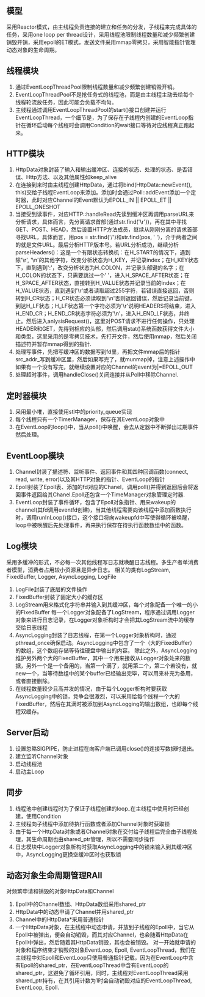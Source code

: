 ## 模型
采用Reactor模式，由主线程负责连接的建立和任务的分发，子线程来完成具体的任务，采用one loop per thread设计，采用线程池限制线程数量和减少频繁创建销毁开销，采用epoll的ET模式，发送文件采用mmap零拷贝，采用智能指针管理动态对象的生命周期。

## 线程模块
1. 通过EventLoopThreadPool限制线程数量和减少频繁创建销毁开销。
2. EventLoopThreadPool不是抢任务式的线程池，而是由主线程主动去给每个线程轮流放任务，因此可能会负载不均匀。
3. 主线程通过调用EventLoopThreadPool的start()接口创建并运行EventLoopThread，一个细节是，为了保存在子线程内创建的EventLoop指针在循环启动每个线程时会调用Condition的wait接口等待对应线程真正跑起来。

## HTTP模块
1. HttpData对象封装了输入和输出缓冲区、连接的状态、处理的状态、是否错误、Http方法、以及其他属性如keep_alive
2. 在连接到来时由主线程创建HttpData，通过将bind(HttpData::newEvent(), this)交给子线程EventLoop来添加。添加时会通过Poll::addEvent添加一个定时器，此时对应Channel的Event默认为EPOLL_IN || EPOLL_ET || EPOLL_ONESHOT
3. 当接受到读事件，对应HTTP::handleRead先读到缓冲区再调用parseURL来分析请求，具体而言，先分离请求首部(通过str.find('\r'))，再在其中寻找GET、POST、HEAD，然后设置HTTP方法成员，继续从刚刚分离的请求首部寻找URL，具体而言，用pos = str.find('/')和str.find(pos, ' ')，介于两者之间的就是文件URL。最后分析HTTP版本号。若URL分析成功，继续分析parseHeaders()：这是一个有限状态转换机：在H_START的情况下，遇到除'\r', '\n'的其他字符，改变分析状态为H_KEY，并记录index；在H_KEY状态下，直到遇到':'，改变分析状态为H_COLON，并记录头部键的名字；在H_COLON的状态下，只需要跳过一个' '，进入H_SPACE_AFTER状态；在H_SPACE_AFTER状态，直接转到H_VALUE状态并记录当前的index；在H_VALUE状态，直到遇到'\r'或者读取超过255字符，若错误直接返回，否则转到H_CR状态；H_CR状态必须读取到'\n'否则返回错误，然后记录当前键，到达H_LF状态；H_LF状态第一个字符必须为'\r'说明HEADERS将结束，进入H_END_CR；H_END_CR状态字符必须为'\n'，进入H_END_LF状态，并终止。然后进入anlysisRequest()，这里对POST请求不进行任何操作，只处理HEADER和GET，先得到相应的头部，然后调用stat()系统函数获得文件大小和类型，这里采用的是零拷贝技术，先打开文件，然后使用mmap，然后关闭描述符并暂存mmap得到的指针.
4. 处理写事件，先把写缓冲区的数据写到fd里，再把文件mmap后的指针src_addr_写到缓冲区里，然后如果写完了，就munmap掉，注意上述操作中如果有一个没有写完，就继续设置对应的Channel的event为|=EPOLL_OUT
5. 处理超时事件，调用handleClose()关闭连接并从Poll中移除Channel.

## 定时器模块
1. 采用最小堆，直接使用stl中的priority_queue实现
2. 每个线程只有一个TimerManager，保存在其EventLoop对象中
3. 在EventLoop的loop()中，当从poll()中唤醒，会去从定器中不断弹出过期事件然后处理。

## EventLoop模块
1. Channel封装了描述符、监听事件、返回事件和其四种回调函数(connect, read, write, error)以及其HTTP对象的指针、EventLoop的指针
2. Epoll封装了Epoll表、添加的fd对应的Chanel，调用poll()并得到返回后会将返回事件返回给其Chanel.Epoll还包含一个TimeManager对象管理定时器.
3. EventLoop封装了事件循环，包含了Epoll对象指针、用来wakeup的channel(其fd调用eventfd创建)，当其他线程需要向该线程中添加函数执行时，调用runInLoop()接口，这个接口将向wakeupfd中写使得循环被唤醒，loop中被唤醒后先处理事件，再来执行保存在待执行函数数组中的函数。

## Log模块
采用多缓冲的形式，不必每一次其他线程写日志就唤醒日志线程。多生产者单消费者模型，消费者占用较小资源且是异步日志。
相关的类有LogStream, FixedBuffer, Logger, AsyncLogging, LogFile
1. LogFile封装了底层的文件操作
2. FixedBuffer封装了固定大小的缓存区
3. LogStream用来格式化字符串并输入到其缓冲区，每个对象配备一个唯一的小的FixedBuffer
每一个Logger对象配备了LogStream，程序通过调用Logger对象来进行日志记录，在Logger对象析构时才会把其LogStream流中的缓存交给日志线程
4. AsyncLogging封装了日志线程，在第一个Logger对象析构时，通过pthread_once确保启动。AsyncLogging中包含了一个（大的FixedBuffer）的数组，这个数组存储等待往硬盘中输出的内容。
除此之外，AsyncLogging维护另外两个大的FixedBuffer，其中一个用来接收从Logger对象处来的数据，另外一个是一个备用的，当第一个满了，就用第二个，第二个若没有，就new一个，当等待数组中的某个buffer已经输出完毕，可以用来补充为备用，或者直接删除。
5. 在线程数量较少且高并发的情况，由于每个Logger析构时要获取AsyncLogging中的锁，竞争会很激烈，可以采用给每个线程一个大的FixedBuffer，然后在其满时被添加到AsyncLogging的输出数组，也即每个线程双缓存。

## Server启动
1. 设置忽略SIGPIPE，防止进程在向客户端已调用close()的连接写数据时退出。
2. 建立监听Channel对象
3. 启动线程池
4. 启动主Loop

## 同步
1. 线程池中创建线程时为了保证子线程创建的loop_在主线程中使用时已经创建，使用Condition
2. 主线程向子线程中添加待执行函数或者添加Channel对象时获取锁
3. 由于每一个HttpData对象或者Channel对象在交付给子线程后完全由子线程处理，其生命周期也由shared_ptr管理，所以不需要同步操作
4. 日志模块中Logger对象析构时获取AsyncLogging中的锁来输入到其缓冲区中，AsyncLogging更换空缓冲区时也获取锁

## 动态对象生命周期管理RAII
对频繁申请和销毁的对象HttpData和Channel
1. Epoll中的Channel数组、HttpData数组采用shared_ptr
2. HttpData中的动态申请了Channel并用shared_ptr
3. Channel中的HttpData*采用普通指针
4. 一个HttpData对象，在主线程中动态申请，并放到子线程的Epoll中，当它从Epoll中被弹出，便会自动销毁，而其对应Channel，也会随着HttpData在Epoll中弹出，然后随着其HttpData销毁，其也会被销毁。
对一开始就申请的对象和程序结束才销毁的对象EventLoop, Epoll, EventLoopThread，我们在主线程中对Epoll和EventLoop只使用普通指针记载，因为在EventLoop中含有Epoll的shared_ptr，在EventLoopThread中含有EventLoop的shared_ptr，这避免了循环引用，同时，主线程对EventLoopThread采用shared_ptr持有，在其引用计数为1时会自动销毁对应的EventLoopThread, EventLoop, Epoll.